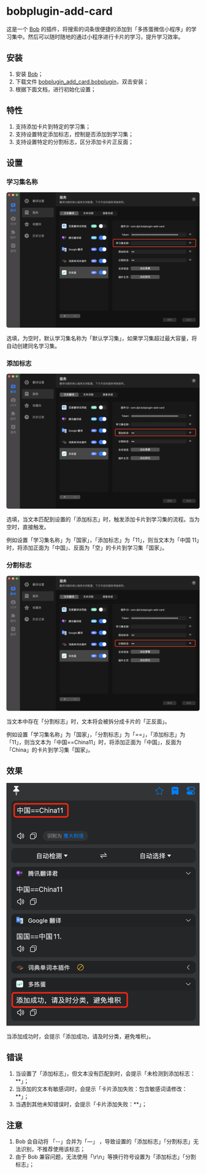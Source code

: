 # bobplugin-add-card

这是一个 [Bob](https://github.com/ripperhe/Bob) 的插件，将搜索的词条很便捷的添加到「多拣蛋微信小程序」的学习集中。然后可以随时随地的通过小程序进行卡片的学习，提升学习效率。

## 安装

1. 安装 [Bob](https://github.com/ripperhe/Bob)；
2. 下载文件 [bobplugin_add_card.bobplugin]()，双击安装；
3. 根据下面文档，进行初始化设置；

## 特性

1. 支持添加卡片到特定的学习集；
2. 支持设置特定添加标志，控制是否添加到学习集；
3. 支持设置特定的分割标志，区分添加卡片正反面；

## 设置

### 学习集名称

![](./images/1.png)

选填，为空时，默认学习集名称为「默认学习集」，如果学习集超过最大容量，将自动创建同名学习集。

### 添加标志

![](./images/2.png)

选填，当文本匹配到设置的「添加标志」时，触发添加卡片到学习集的流程。当为空时，直接触发。

例如设置「学习集名称」为「国家」，「添加标志」为「11」，则当文本为「中国 11」时，将添加正面为「中国」、反面为「空」的卡片到学习集「国家」。

### 分割标志

![](./images/3.png)

当文本中存在「分割标志」时，文本将会被拆分成卡片的「正反面」。

例如设置「学习集名称」为「国家」，「分割标志」为「==」，「添加标志」为「11」，则当文本为「中国==China11」时，将添加正面为「中国」，反面为「China」的卡片到学习集「国家」。

## 效果

![](./images/4.png)

当添加成功时，会提示「添加成功，请及时分类，避免堆积」。

## 错误

1. 当设置了「添加标志」，但文本没有匹配到时，会提示「未检测到添加标志：\*\*」；
2. 当添加的文本有敏感词时，会提示「卡片添加失败：包含敏感词请修改：\*\*」；
3. 当遇到其他未知错误时，会提示「卡片添加失败：\*\*」；

## 注意

1. Bob 会自动将 「--」合并为「—」 ，导致设置的「添加标志」「分割标志」无法识别，不推荐使用该标志；
2. 由于 Bob 兼容问题，无法使用「\r\n」等换行符号设置为「添加标志」「分割标志」；
